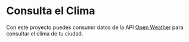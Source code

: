 # Consulta el Clima

Con este proyecto puedes consumir datos de la API [Open Weather](https://home.openweathermap.org/) para consultar el clima de tu ciudad. 